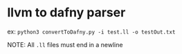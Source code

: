 # llvm to dafny parser

ex: `python3 convertToDafny.py -i test.ll -o testOut.txt`

NOTE: All `.ll` files must end in a newline



